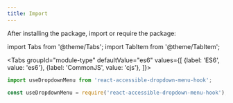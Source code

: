 ```yaml
---
title: Import
---
```


After installing the package, import or require the package:

import Tabs from '@theme/Tabs';
import TabItem from '@theme/TabItem';

<Tabs
groupId="module-type"
defaultValue="es6"
values={[
{label: 'ES6', value: 'es6'},
{label: 'CommonJS', value: 'cjs'},
]}>
<TabItem value="es6">

```ts
import useDropdownMenu from 'react-accessible-dropdown-menu-hook';
```

</TabItem>
<TabItem value="cjs">

```ts
const useDropdownMenu = require('react-accessible-dropdown-menu-hook');
```

</TabItem>
</Tabs>